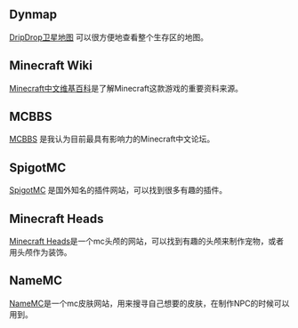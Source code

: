 ## Dynmap

[DripDrop卫星地图](http://txyminecraft.club:8123/) 可以很方便地查看整个生存区的地图。

## Minecraft Wiki

[Minecraft中文维基百科](https://minecraft.fandom.com/zh/wiki/Minecraft_Wiki)是了解Minecraft这款游戏的重要资料来源。

## MCBBS

[MCBBS](https://www.mcbbs.net/) 是我认为目前最具有影响力的Minecraft中文论坛。

## SpigotMC

[SpigotMC](https://www.spigotmc.org/) 是国外知名的插件网站，可以找到很多有趣的插件。

## Minecraft Heads

[Minecraft Heads](https://minecraft-heads.com/)是一个mc头颅的网站，可以找到有趣的头颅来制作宠物，或者用头颅作为装饰。

## NameMC

[NameMC](https://namemc.com/)是一个mc皮肤网站，用来搜寻自己想要的皮肤，在制作NPC的时候可以用到。

